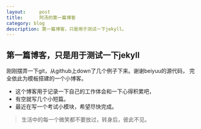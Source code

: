 ```yaml
---
layout:     post
title:      阿汤的第一篇博客
category: blog
description: 第一篇博客，只是用于测试一下jekyll。
---
```


## 第一篇博客，只是用于测试一下jekyll

刚刚摆弄一下git，从github上down了几个例子下来。谢谢beiyuu的源代码，
完全依此为模板搭建的一个小博客。

* 这个博客用于记录一下自己的工作体会和一下心得积累吧，
* 有空就写几个小短篇。
* 最近在写一个考试小模块，希望尽快完成。

> 生活中的每一个微笑都不要放过，转身后，彼此不见。

